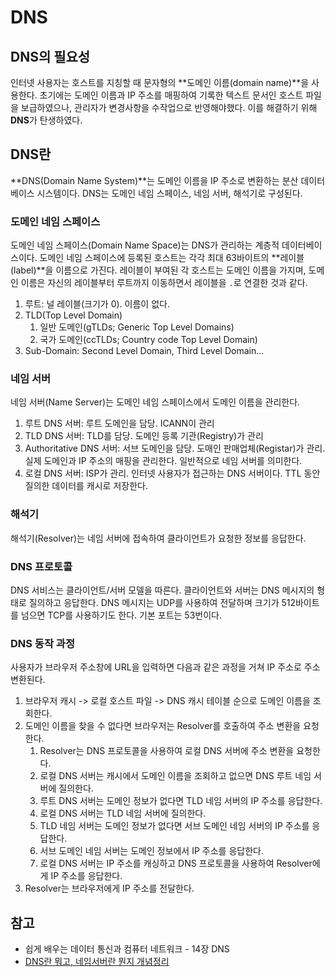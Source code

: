 # DNS

## DNS의 필요성

인터넷 사용자는 호스트를 지칭할 때 문자형의 **도메인 이름(domain name)**을 사용한다. 초기에는 도메인 이름과 IP 주소를 매핑하여 기록한 텍스트 문서인 호스트 파일을 보급하였으나, 관리자가 변경사항을 수작업으로 반영해야했다. 이를 해결하기 위해 **DNS**가 탄생하였다.



## DNS란

**DNS(Domain Name System)**는 도메인 이름을 IP 주소로 변환하는 분산 데이터베이스 시스템이다. DNS는 도메인 네임 스페이스, 네임 서버, 해석기로 구성된다.

### 도메인 네임 스페이스

도메인 네임 스페이스(Domain Name Space)는 DNS가 관리하는 계층적 데이터베이스이다. 도메인 네임 스페이스에 등록된 호스트는 각각 최대 63바이트의 **레이블(label)**을 이름으로 가진다. 레이블이 부여된 각 호스트는 도메인 이름을 가지며, 도메인 이름은 자신의 레이블부터 루트까지 이동하면서 레이블을 `.`로 연결한 것과 같다. 

1. 루트: 널 레이블(크기가 0). 이름이 없다.
2. TLD(Top Level Domain)
   1. 일반 도메인(gTLDs; Generic Top Level Domains)
   2. 국가 도메인(ccTLDs; Country code Top Level Domain)
3. Sub-Domain: Second Level Domain, Third Level Domain...

### 네임 서버

네임 서버(Name Server)는 도메인 네임 스페이스에서 도메인 이름을 관리한다.

1. 루트 DNS 서버: 루트 도메인을 담당. ICANN이 관리
2. TLD DNS 서버: TLD를 담당. 도메인 등록 기관(Registry)가 관리
3. Authoritative DNS 서버: 서브 도메인을 담당. 도매인 판매업체(Registar)가 관리. 실제 도메인과 IP 주소의 매핑을 관리한다. 일반적으로 네임 서버를 의미한다.
4. 로컬 DNS 서버: ISP가 관리. 인터넷 사용자가 접근하는 DNS 서버이다. TTL 동안 질의한 데이터를 캐시로 저장한다.

### 해석기

해석기(Resolver)는 네임 서버에 접속하여 클라이언트가 요청한 정보를 응답한다.

### DNS 프로토콜

DNS 서비스는 클라이언트/서버 모델을 따른다. 클라이언트와 서버는 DNS 메시지의 형태로 질의하고 응답한다. DNS 메시지는 UDP를 사용하여 전달하며 크기가 512바이트를 넘으면 TCP를 사용하기도 한다. 기본 포트는 53번이다.

### DNS 동작 과정

사용자가 브라우저 주소창에 URL을 입력하면 다음과 같은 과정을 거쳐 IP 주소로 주소 변환된다.

1. 브라우저 캐시 -> 로컬 호스트 파일 -> DNS 캐시 테이블 순으로 도메인 이름을 조회한다.
2. 도메인 이름을 찾을 수 없다면 브라우저는 Resolver를 호출하여 주소 변환을 요청한다.
   1. Resolver는 DNS 프로토콜을 사용하여 로컬 DNS 서버에 주소 변환을 요청한다.
   2. 로컬 DNS 서버는 캐시에서 도메인 이름을 조회하고 없으면 DNS 루트 네임 서버에 질의한다.
   3. 루트 DNS 서버는 도메인 정보가 없다면 TLD 네임 서버의 IP 주소를 응답한다.
   4. 로컬 DNS 서버는 TLD 네임 서버에 질의한다.
   5. TLD 네임 서버는 도메인 정보가 없다면 서브 도메인 네임 서버의 IP 주소를 응답한다.
   6. 서브 도메인 네임 서버는 도메인 정보에서 IP 주소를 응답한다.
   7. 로컬 DNS 서버는 IP 주소를 캐싱하고 DNS 프로토콜을 사용하여 Resolver에게 IP 주소를 응답한다.
3. Resolver는 브라우저에게 IP 주소를 전달한다.



## 참고

- 쉽게 배우는 데이터 통신과 컴퓨터 네트워크 - 14장 DNS
- [DNS란 뭐고, 네임서버란 뭔지 개념정리](https://gentlysallim.com/dns%EB%9E%80-%EB%AD%90%EA%B3%A0-%EB%84%A4%EC%9E%84%EC%84%9C%EB%B2%84%EB%9E%80-%EB%AD%94%EC%A7%80-%EA%B0%9C%EB%85%90%EC%A0%95%EB%A6%AC/)

